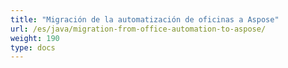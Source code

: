 ```yaml
---
title: "Migración de la automatización de oficinas a Aspose"
url: /es/java/migration-from-office-automation-to-aspose/
weight: 190
type: docs
---
```

